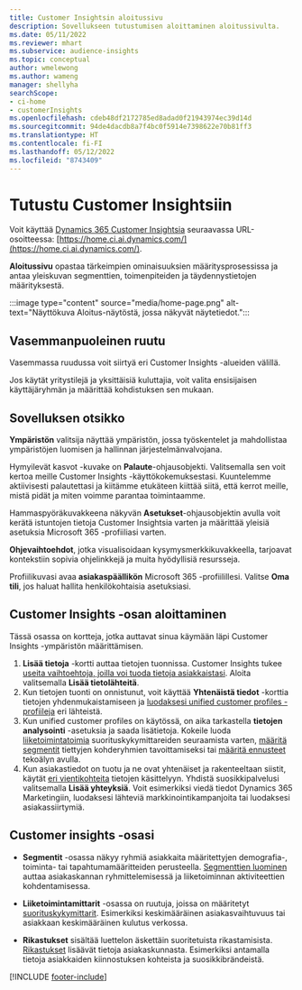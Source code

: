 ```yaml
---
title: Customer Insightsin aloitussivu
description: Sovellukseen tutustumisen aloittaminen aloitussivulta.
ms.date: 05/11/2022
ms.reviewer: mhart
ms.subservice: audience-insights
ms.topic: conceptual
author: wmelewong
ms.author: wameng
manager: shellyha
searchScope:
- ci-home
- customerInsights
ms.openlocfilehash: cdeb48df2172785ed8adad0f21943974ec39d14d
ms.sourcegitcommit: 94de4dacdb8a7f4bc0f5914e7398622e70b81ff3
ms.translationtype: HT
ms.contentlocale: fi-FI
ms.lasthandoff: 05/12/2022
ms.locfileid: "8743409"
---
```

# <a name="explore-customer-insights"></a>Tutustu Customer Insightsiin

Voit käyttää [Dynamics 365 Customer Insightsia](https://home.ci.ai.dynamics.com/) seuraavassa URL-osoitteessa: [https://home.ci.ai.dynamics.com/](https://home.ci.ai.dynamics.com/).

**Aloitussivu** opastaa tärkeimpien ominaisuuksien määritysprosessissa ja antaa yleiskuvan segmenttien, toimenpiteiden ja täydennystietojen määrityksestä.

:::image type="content" source="media/home-page.png" alt-text="Näyttökuva Aloitus-näytöstä, jossa näkyvät näytetiedot.":::

## <a name="left-side-pane"></a>Vasemmanpuoleinen ruutu

Vasemmassa ruudussa voit siirtyä eri Customer Insights -alueiden välillä. 

Jos käytät yritystilejä ja yksittäisiä kuluttajia, voit valita ensisijaisen käyttäjäryhmän ja määrittää kohdistuksen sen mukaan. 

## <a name="application-header"></a>Sovelluksen otsikko

**Ympäristön** valitsija näyttää ympäristön, jossa työskentelet ja mahdollistaa ympäristöjen luomisen ja hallinnan järjestelmänvalvojana.

Hymyilevät kasvot -kuvake on **Palaute**-ohjausobjekti. Valitsemalla sen voit kertoa meille Customer Insights -käyttökokemuksestasi. Kuuntelemme aktiivisesti palautettasi ja kiitämme etukäteen kiittää siitä, että kerrot meille, mistä pidät ja miten voimme parantaa toimintaamme.

Hammaspyöräkuvakkeena näkyvän **Asetukset**-ohjausobjektin avulla voit kerätä istuntojen tietoja Customer Insightsia varten ja määrittää yleisiä asetuksia Microsoft 365 -profiiliasi varten. 

**Ohjevaihtoehdot**, jotka visualisoidaan kysymysmerkkikuvakkeella, tarjoavat kontekstiin sopivia ohjelinkkejä ja muita hyödyllisiä resursseja.

Profiilikuvasi avaa **asiakaspäällikön** Microsoft 365 -profiilillesi. Valitse **Oma tili**, jos haluat hallita henkilökohtaisia asetuksiasi.

## <a name="getting-started-with-customer-insights-section"></a>Customer Insights -osan aloittaminen

Tässä osassa on kortteja, jotka auttavat sinua käymään läpi Customer Insights -ympäristön määrittämisen. 

1. **Lisää tietoja** -kortti auttaa tietojen tuonnissa. Customer Insights tukee [useita vaihtoehtoja, joilla voi tuoda tietoja asiakkaistasi](data-sources.md). Aloita valitsemalla **Lisää tietolähteitä**.
1. Kun tietojen tuonti on onnistunut, voit käyttää **Yhtenäistä tiedot** -korttia tietojen yhdenmukaistamiseen ja [luodaksesi unified customer profiles -profiileja](data-unification.md) eri lähteistä. 
1. Kun unified customer profiles on käytössä, on aika tarkastella **tietojen analysointi** -asetuksia ja saada lisätietoja. Kokeile luoda [liiketoimintatoimia](measures.md) suorituskykymittareiden seuraamista varten, [määritä segmentit](segments.md) tiettyjen kohderyhmien tavoittamiseksi tai [määritä ennusteet](predictions-overview.md) tekoälyn avulla.
1. Kun asiakastiedot on tuotu ja ne ovat yhtenäiset ja rakenteeltaan siistit, käytät [eri vientikohteita](export-destinations.md) tietojen käsittelyyn. Yhdistä suosikkipalvelusi valitsemalla **Lisää yhteyksiä**. Voit esimerkiksi viedä tiedot Dynamics 365 Marketingiin, luodaksesi lähteviä markkinointikampanjoita tai luodaksesi asiakassiirtymiä. 

## <a name="your-customer-insights-section"></a>Customer insights -osasi

- **Segmentit** -osassa näkyy ryhmiä asiakkaita määritettyjen demografia-, toiminta- tai tapahtumamääritteiden perusteella. [Segmenttien luominen](segments.md) auttaa asiakaskannan ryhmittelemisessä ja liiketoiminnan aktiviteettien kohdentamisessa.

- **Liiketoimintamittarit** -osassa on ruutuja, joissa on määritetyt [suorituskykymittarit](measures.md). Esimerkiksi keskimääräinen asiakasvaihtuvuus tai asiakkaan keskimääräinen kulutus verkossa.

- **Rikastukset** sisältää luettelon äskettäin suoritetuista rikastamisista. [Rikastukset](enrichment-hub.md) lisäävät tietoja asiakaskunnasta. Esimerkiksi antamalla tietoja asiakkaiden kiinnostuksen kohteista ja suosikkibrändeistä.


[!INCLUDE [footer-include](includes/footer-banner.md)]
